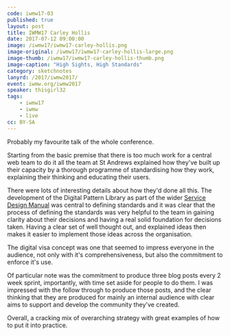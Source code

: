 ```yaml
---
code: iwmw17-03
published: true
layout: post
title: IWMW17 Carley Hollis
date: 2017-07-12 09:00:00
image: /iwmw17/iwmw17-carley-hollis.png
image-original: /iwmw17/iwmw17-carley-hollis-large.png
image-thumb: /iwmw17/iwmw17-carley-hollis-thumb.png
image-caption: "High Sights, High Standards"
category: sketchnotes
lanyrd: /2017/iwmw2017/
event: iwmw.org/iwmw2017
speaker: thisgirl32
tags:
    - iwmw17
    - iwmw
    - live
cc: BY-SA
---
```


Probably my favourite talk of the whole conference.

Starting from the basic premise that there is too much work for a central web team to do it all the team at St Andrews explained how they've built up their capacity by a thorough programme of standardising how they work, explaining their thinking and educating their users.

There were lots of interesting details about how they'd done all this. The development of the Digital Pattern Library as part of the wider [Service Design Manual][service] was central to defining standards and it was clear that the process of defining the standards was very helpful to the team in gaining clarity about their decisions and having a real solid foundation for decisions taken. Having a clear set of well thought out, and explained ideas then makes it easier to implement those ideas across the organisation.

The digital visa concept was one that seemed to impress everyone in the audience, not only with it's comprehensiveness, but also the commitment to enforce it's use.

Of particular note was the commitment to produce three blog posts every 2 week sprint, importantly, with time set aside for people to do them. I was impressed with the follow through to produce those posts, and the clear thinking that they are produced for mainly an internal audience with clear aims to support and develop the community they've created.

Overall, a cracking mix of overarching strategy with great examples of how to put it into practice.

[service]:https://www.st-andrews.ac.uk/digital-standards/service-manual/

